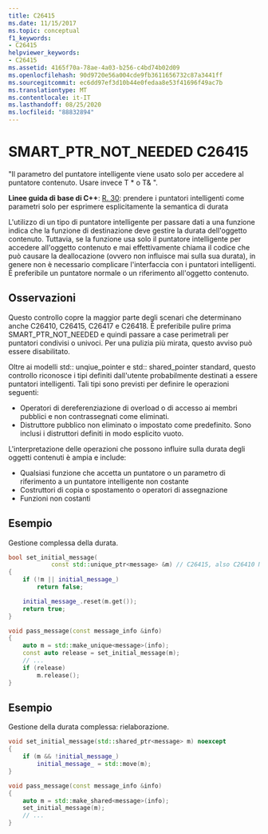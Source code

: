 ```yaml
---
title: C26415
ms.date: 11/15/2017
ms.topic: conceptual
f1_keywords:
- C26415
helpviewer_keywords:
- C26415
ms.assetid: 4165f70a-78ae-4a03-b256-c4bd74b02d09
ms.openlocfilehash: 90d9720e56a004cde9fb3611656732c87a3441ff
ms.sourcegitcommit: ec6dd97ef3d10b44e0fedaa8e53f41696f49ac7b
ms.translationtype: MT
ms.contentlocale: it-IT
ms.lasthandoff: 08/25/2020
ms.locfileid: "88832894"
---
```

# <a name="c26415-smart_ptr_not_needed"></a>SMART_PTR_NOT_NEEDED C26415

"Il parametro del puntatore intelligente viene usato solo per accedere al puntatore contenuto. Usare invece T * o T& ".

**Linee guida di base di C++**: [R. 30](https://github.com/isocpp/CppCoreGuidelines/blob/master/CppCoreGuidelines.md#r30-take-smart-pointers-as-parameters-only-to-explicitly-express-lifetime-semantics): prendere i puntatori intelligenti come parametri solo per esprimere esplicitamente la semantica di durata

L'utilizzo di un tipo di puntatore intelligente per passare dati a una funzione indica che la funzione di destinazione deve gestire la durata dell'oggetto contenuto. Tuttavia, se la funzione usa solo il puntatore intelligente per accedere all'oggetto contenuto e mai effettivamente chiama il codice che può causare la deallocazione (ovvero non influisce mai sulla sua durata), in genere non è necessario complicare l'interfaccia con i puntatori intelligenti. È preferibile un puntatore normale o un riferimento all'oggetto contenuto.

## <a name="remarks"></a>Osservazioni

Questo controllo copre la maggior parte degli scenari che determinano anche C26410, C26415, C26417 e C26418. È preferibile pulire prima SMART_PTR_NOT_NEEDED e quindi passare a case perimetrali per puntatori condivisi o univoci. Per una pulizia più mirata, questo avviso può essere disabilitato.

Oltre ai modelli std:: unqiue_pointer e std:: shared_pointer standard, questo controllo riconosce i tipi definiti dall'utente probabilmente destinati a essere puntatori intelligenti. Tali tipi sono previsti per definire le operazioni seguenti:

- Operatori di dereferenziazione di overload o di accesso ai membri pubblici e non contrassegnati come eliminati.
- Distruttore pubblico non eliminato o impostato come predefinito. Sono inclusi i distruttori definiti in modo esplicito vuoto.

L'interpretazione delle operazioni che possono influire sulla durata degli oggetti contenuti è ampia e include:

- Qualsiasi funzione che accetta un puntatore o un parametro di riferimento a un puntatore intelligente non costante
- Costruttori di copia o spostamento o operatori di assegnazione
- Funzioni non costanti

## <a name="example"></a>Esempio

Gestione complessa della durata.

```cpp
bool set_initial_message(
            const std::unique_ptr<message> &m) // C26415, also C26410 NO_REF_TO_CONST_UNIQUE_PTR
{
    if (!m || initial_message_)
        return false;

    initial_message_.reset(m.get());
    return true;
}

void pass_message(const message_info &info)
{
    auto m = std::make_unique<message>(info);
    const auto release = set_initial_message(m);
    // ...
    if (release)
        m.release();
}
```

## <a name="example"></a>Esempio

Gestione della durata complessa: rielaborazione.

```cpp
void set_initial_message(std::shared_ptr<message> m) noexcept
{
    if (m && !initial_message_)
        initial_message_ = std::move(m);
}

void pass_message(const message_info &info)
{
    auto m = std::make_shared<message>(info);
    set_initial_message(m);
    // ...
}
```
